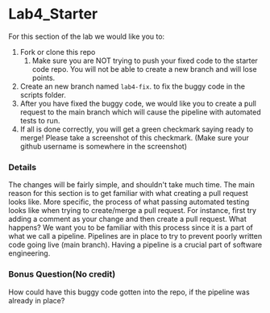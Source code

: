 # Lab4_Starter

For this section of the lab we would like you to:
1. Fork or clone this repo
    1. Make sure you are NOT trying to push your fixed code to the starter code repo. You will not be able to create a new branch and will lose points.
3. Create an new branch named `lab4-fix`. to fix the buggy code in the scripts folder.
5. After you have fixed the buggy code, we would like you to create a pull request to the main branch which will cause the pipeline with automated tests to run.
6. If all is done correctly, you will get a green checkmark saying ready to merge! Please take a screenshot of this checkmark. (Make sure your github username is somewhere in the screenshot)

### Details

The changes will be fairly simple, and shouldn't take much time. The main reason for this section is to get familiar with what creating a pull request looks like. More specific, the process of what passing automated testing looks like when trying to create/merge a pull request. For instance, first try adding a comment as your change and then create a pull request. What happens? We want you to be familiar with this process since it is a part of what we call a pipeline. Pipelines are in place to try to prevent poorly written code going live (main branch). Having a pipeline is a crucial part of software engineering.

### Bonus Question(No credit)

How could have this buggy code gotten into the repo, if the pipeline was already in place? 

